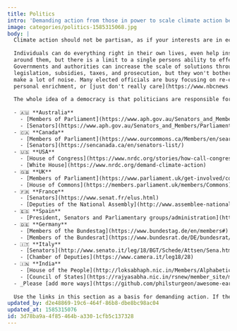 ```yaml
---
title: Politics
intro: 'Demanding action from those in power to scale climate action beyond your own personal choices.'
image: categories/politics-1585315068.jpg
body: |
  Climate action should not be partisan, as if your interests are in economic growth, job opportunities, [personal good health](https://www.theinvadingsea.com/2018/03/01/if-you-live-in-florida-doctors-say-climate-change-is-already-affecting-your-health/), avoiding the [disproportionate impacts to those living in poverty](https://www.theguardian.com/environment/2014/mar/31/climate-change-poor-suffer-most-un-report), [home values](https://www.theinvadingsea.com/2018/04/30/the-risk-of-sea-level-rise-is-chipping-away-at-miami-home-values-new-research-shows/), everyone should care.
  
  Individuals can do everything right in their own lives, even help inspire people
  around them, but there is a limit to a single persons ability to effect change.
  Governments and authorities can increase the scale of solutions through
  legislation, subsidies, taxes, and prosecution, but they won't bother unless we
  make a lot of noise. Many elected officials are busy focusing on re-election,
  personal enrichment, or [just don't really care](https://www.nbcnews.com/politics/congress/senators-launch-bipartisan-climate-change-initiative-n1070286).
  
  The whole idea of a democracy is that politicians are responsible for enacting the will of the people. This doesn't always happen, but participating in the process [can make a huge difference](https://www.nrdc.org/onearth/good-news-public-lands-no-really). Use these links to find out how to talk to your politicians.
  
  - 🇦🇺 **Australia**
    - [Members of Parliament](https://www.aph.gov.au/Senators_and_Members/Parliamentarian_Search_Results?q=&mem=1&par=-1&gen=0&ps=0)
    - [Senators](https://www.aph.gov.au/Senators_and_Members/Parliamentarian_Search_Results?q=&sen=1&par=-1&gen=0&ps=0)
  - 🇨🇦 **Canada**
    - [Members of Parliament](https://www.ourcommons.ca/Members/en/search)
    - [Senators](https://sencanada.ca/en/senators-list/)
  - 🇺🇸 **USA**
    - [House of Congress](https://www.nrdc.org/stories/how-call-congress)
    - [White House](https://www.nrdc.org/demand-climate-action)
  - 🇬🇧 **UK**
    - [Members of Parliament](https://www.parliament.uk/get-involved/contact-your-mp/)
    - [House of Commons](https://members.parliament.uk/members/Commons)
  - 🇫🇷 **France**
    - [Senators](https://www.senat.fr/elus.html)
    - [Deputies of the National Assembly](http://www.assemblee-nationale.fr/dyn/vos-deputes)
  - 🇪🇸 **Spain**
    - [President, Senators and Parliamentary groups/administration](http://www.senado.es/web/relacionesciudadanos/atencionciudadano/contactar/index.html)
  - 🇩🇪 **Germany**
    - [Members of the Bundestag](https://www.bundestag.de/en/members#)
    - [Members of the Bundesrat](https://www.bundesrat.de/DE/bundesrat/mitglieder/mitglieder-node.html)
  - 🇮🇹 **Italy**
    - [Senators](http://www.senato.it/leg/18/BGT/Schede/Attsen/Sena.html)
    - [Chamber of Deputies](https://www.camera.it/leg18/28)
  - 🇮🇳 **India**
    - [House of the People](http://loksabhaph.nic.in/Members/AlphabeticalList.aspx)
    - [Council of States](https://rajyasabha.nic.in/rsnew/member_site/memberlist.aspx)
  - _Please [add more ways](https://github.com/philsturgeon/awesome-earth/edit/master/src/categories/politics.md) to contact politicians around the world_
  
  Use the links in this section as a basis for demanding action. If they won't commit to fast, effective and immediate action to resolve the climate crisis, we will [sue the government](https://www.ourchildrenstrust.org/). It [worked in The Netherlands](https://www.theguardian.com/environment/2018/oct/09/dutch-appeals-court-upholds-landmark-climate-change-ruling), and legal action is underway in various stages with governments all around the world!
updated_by: d2e48869-19c6-464f-86b8-dbe8bc98ac04
updated_at: 1585315076
id: 3d78ba9a-4f85-464b-a330-1cfb5c137328
---
```


